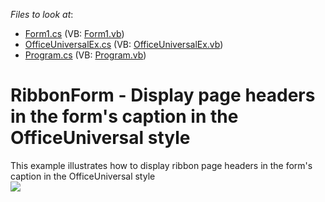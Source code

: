 <!-- default file list -->
*Files to look at*:

* [Form1.cs](./CS/Form1.cs) (VB: [Form1.vb](./VB/Form1.vb))
* [OfficeUniversalEx.cs](./CS/OfficeUniversalEx.cs) (VB: [OfficeUniversalEx.vb](./VB/OfficeUniversalEx.vb))
* [Program.cs](./CS/Program.cs) (VB: [Program.vb](./VB/Program.vb))
<!-- default file list end -->
# RibbonForm - Display page headers in the form's caption in the OfficeUniversal style


This example illustrates how to display ribbon page headers in the form's caption in the OfficeUniversal style<br /><img src="https://raw.githubusercontent.com/DevExpress-Examples/ribbonform-display-page-headers-in-the-forms-caption-in-the-officeuniversal-style-t258762/15.1.3+/media/251e79e1-197d-11e5-80bf-00155d62480c.png">

<br/>


